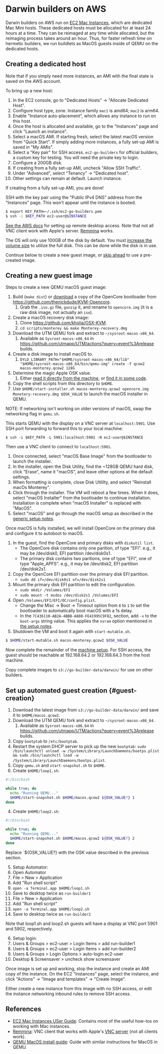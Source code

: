 # Darwin builders on AWS

Darwin builders on AWS run on [EC2 Mac
Instances](https://aws.amazon.com/ec2/instance-types/mac/), which are dedicated
Mac Mini hosts. These dedicated hosts must be allocated for at least 24 hours at
a time. They can be reimaged at any time while allocated, but the reimaging
process takes around an hour. Thus, for faster refresh time on hermetic
builders, we run buildlets as MacOS guests inside of QEMU on the dedicated
hosts.

## Creating a dedicated host

Note that if you simply need more instances, an AMI with the final state is
saved on the AWS account.

To bring up a new host:

1. In the EC2 console, go to "Dedicated Hosts" -> "Allocate Dedicated Host".
2. Configure host type, zone. Instance family `mac1` is amd64; `mac2` is arm64.
3. Enable "Instance auto-placement", which allows any instance to run on this
   host.
4. Once the host is allocated and available, go to the "Instances" page and
   click "Launch an instance".
5. Select a macOS AMI. If starting fresh, select the latest macOS version from
   "Quick Start". If simply adding more instances, a fully set-up AMI is saved
   in "My AMIs".
6. Select a "Key pair" for SSH access. `ec2-go-builders` for official builders,
   a custom key for testing. You will need the private key to login.
7. Configure a 200GB disk.
8. If creating from a fully set-up AMI, uncheck "Allow SSH Traffic".
9. Under "Advanced", select "Tenancy" -> "Dedicated host".
10. Other settings can remain at default. Launch instance.

If creating from a fully set-up AMI, you are done!

SSH with the key pair using the "Public IPv4 DNS" address from the "Instances"
page. This won't appear until the instance is booted.

```sh
$ export KEY_PATH=~/.ssh/ec2-go-builders.pem
$ ssh -i $KEY_PATH ec2-user@$INSTANCE
```

[See the AWS
docs](https://docs.aws.amazon.com/AWSEC2/latest/UserGuide/ec2-mac-instances.html#mac-instance-vnc)
for setting up remote desktop access. Note that not all VNC client work with
Apple's server. [Remmina](https://remmina.org/) works.

The OS will only use 100GB of the disk by default. You must [increase the volume
size](https://docs.aws.amazon.com/AWSEC2/latest/UserGuide/ec2-mac-instances.html#mac-instance-increase-volume)
to utilize the full disk. This can be done while the disk is in use.

Continue below to create a new guest image, or [skip ahead](#guest-creation) to
use a pre-created image.

## Creating a new guest image

Steps to create a new QEMU macOS guest image:

1. Build (`make dist`) or
   [download](https://github.com/thenickdude/KVM-Opencore/releases) a copy of
   the OpenCore bootloader from
   https://github.com/thenickdude/KVM-Opencore.
     1. Grab the `.iso.gz` file, `gunzip` it, and rename to `opencore.img` (it
        is a raw disk image, not actually an `iso`).
2. Create a macOS recovery disk image:
   1. Clone https://github.com/kholia/OSX-KVM.
   2. `cd scripts/monterey && make Monterey-recovery.dmg`
3. Download the UTM QEMU fork and extract to `~/sysroot-macos-x86_64`.
   1. Available as `Sysroot-macos-x86_64` in
      https://github.com/utmapp/UTM/actions?query=event%3Arelease builds.
4. Create a disk image to install macOS to.
   1. `DYLD_LIBRARY_PATH="$HOME/sysroot-macos-x86_64/lib"
      "$HOME/sysroot-macos-x86_64/bin/qemu-img" create -f qcow2
      macos-monterey.qcow2 128G`
5. Determine the magic Apple OSK value.
   1. Either [read it directly from the machine](https://www.nicksherlock.com/2021/10/installing-macos-12-monterey-on-proxmox-7/#:~:text=Fetch%20the%20OSK%20authentication%20key), or [find it in some code](https://github.com/kholia/OSX-KVM/blob/master/OpenCore-Boot-macOS.sh#L45).
6. Copy the shell scripts from this directory to `$HOME`.
6. Use `$HOME/start-installer.sh macos-monterey.qcow2 opencore.img
   Monetery-recovery.dmg $OSK_VALUE` to launch the macOS installer in QEMU.

NOTE: If networking isn't working on older versions of macOS, swap the
networking flag in `qemu.sh`.

This starts QEMU with the display on a VNC server at `localhost:5901`. Use SSH
port forwarding to forward this to your local machine:

```
$ ssh -i $KEY_PATH -L 5901:localhost:5901 -N ec2-user@$INSTANCE
```

Then use a VNC client to connect to `localhost:5901`.

1. Once connected, select "macOS Base Image" from the bootloader to launch the
   installer.
2. In the installer, open the Disk Utility, find the ~128GB QEMU hard disk,
   click "Erase", name it "macOS", and leave other options at the default
   settings.
3. When formatting is complete, close Disk Utililty, and select "Reinstall
   macOs Monterey".
4. Click through the installer. The VM will reboot a few times. When it does,
   select "macOS Installer" from the bootloader to continue installation.
   Installation is complete when "macOS Installer" is replaced with "MacOS".
5. Select "macOS" and go through the macOS setup as described in the [generic
   setup notes](../setup-notes.md).

Once macOS is fully installed, we will install OpenCore on the primary disk and
configure it to autoboot to macOS.

1. In the guest, find the OpenCore and primary disks with `diskutil list`.
    * The OpenCore disk contains only one parition, of type "EFI". e.g., it may
      be /dev/disk0, EFI partition /dev/disk0s1.
    * The primary disk contains two paritions, one of type "EFI", one of type
      "Apple_APFS". e.g., it may be /dev/disk2, EFI partition /dev/disk2s1.
2. Copy the OpenCore EFI partition over the primary disk EFI partition.
    * `sudo dd if=/dev/disk0s1 of=/dev/disk2s1`
3. Mount the primary disk EFI partition to edit the configuration.
    * `sudo mkdir /Volumes/EFI`
    * `sudo mount -t msdos /dev/disk2s1 /Volumes/EFI`
4. Open `/Volumes/EFI/EFI/OC/config.plist`.
    * Change the Misc -> Boot -> Timeout option from `0` to `1` to set the
      bootloader to automatically boot macOS with a 1s delay.
    * In the `7C436110-AB2A-4BBB-A880-FE41995C9F82`, section, add `-v` to the
      `boot-args` string value. This applies the `nvram` option mentioned in
      [the setup notes](../setup-notes.md).
5. Shutdown the VM and boot it again with `start-mutable.sh`.

```sh
$ $HOME/start-mutable.sh macos-monterey.qcow2 $OSK_VALUE
```

Now complete the remainder of the [machine setup](../setup-notes.md). For SSH
access, the guest should be reachable at 192.168.64.2 or 192.168.64.3 from the
host machine.

Copy complete images to `s3://go-builder-data/darwin/` for use on other
builders.

## Set up automated guest creation {#guest-creation}

1. Download the latest image from `s3://go-builder-data/darwin/` and save it to
   `$HOME/macos.qcow2`.
2. Download the UTM QEMU fork and extract to `~/sysroot-macos-x86_64`.
   1. Available as `Sysroot-macos-x86_64` in
      https://github.com/utmapp/UTM/actions?query=event%3Arelease builds.
3. Copy `bootptab` to `/etc/bootptab`.
4. Restart the system DHCP server to pick up the new `bootptab`: `sudo /bin/launchctl unload -w /System/Library/LaunchDaemons/bootps.plist && sudo /bin/launchctl load -w /System/Library/LaunchDaemons/bootps.plist`.
4. Copy `qemu.sh` and `start-snapshot.sh` to `$HOME`.
5. Create `$HOME/loop1.sh`:

```sh
#!/bin/bash

while true; do
  echo "Running QEMU..."
  $HOME/start-snapshot.sh $HOME/macos.qcow2 ${OSK_VALUE?} 1
done
```

4. Create `$HOME/loop2.sh`:

```sh
#!/bin/bash

while true; do
  echo "Running QEMU..."
  $HOME/start-snapshot.sh $HOME/macos.qcow2 ${OSK_VALUE?} 2
done
```

Replace `${OSK_VALUE?} with the OSK value described in the previous section.

5. Setup Automator:
  1. Open Automator
  2. File > New > Application
  3. Add "Run shell script"
  4. `open -a Terminal.app $HOME/loop1.sh`
  5. Save to desktop twice as `run-builder1`
  2. File > New > Application
  3. Add "Run shell script"
  4. `open -a Terminal.app $HOME/loop2.sh`
  5. Save to desktop twice as `run-builder2`

Note that loop1.sh and loop2.sh guests will have a display at VNC port 5901 and
5902, respectively.

6. Setup login:
  1. Users & Groups > ec2-user > Login Items > add run-builder1
  2. Users & Groups > ec2-user > Login Items > add run-builder2
  3. Users & Groups > Login Options > auto-login ec2-user
  4. Desktop & Screensaver > uncheck show screensaver

Once image is set up and working, stop the instance and create an AMI copy of
the instance. On the EC2 "Instances" page, select the instance, and click
"Actions" -> "Image and templates" -> "Create Image".

Either create a new instance from this image with no SSH access, or edit the
instance networking inbound rules to remove SSH access.


## References

* [EC2 Mac Instances USer
  Guide](https://docs.aws.amazon.com/AWSEC2/latest/UserGuide/ec2-mac-instances.html):
  Contains most of the useful how-tos on working with Mac instances.
* [Remmina](https://remmina.org/): VNC client that works with Apple's [VNC
  server](https://docs.aws.amazon.com/AWSEC2/latest/UserGuide/ec2-mac-instances.html#mac-instance-vnc)
  (not all clients work).
* [QEMU MacOS install
  guide](https://www.nicksherlock.com/2021/10/installing-macos-12-monterey-on-proxmox-7/):
  Guide with similar instructions for MacOS in QEMU.
